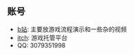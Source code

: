 <!--
**LuckyBoy-7/LuckyBoy-7** is a ✨ _special_ ✨ repository because its `README.md` (this file) appears on your GitHub profile.

Here are some ideas to get you started:

- 🔭 I’m currently working on ...
- 🌱 I’m currently learning ...
- 👯 I’m looking to collaborate on ...
- 🤔 I’m looking for help with ...
- 💬 Ask me about ...
- 📫 How to reach me: ...
- 😄 Pronouns: ...
- ⚡ Fun fact: ...
-->
## 账号
* [b站](https://space.bilibili.com/486784525): 主要放游戏流程演示和一些杂的视频
* [itch](https://lucky-boy7.itch.io/): 游戏托管平台
* QQ: 3079351998
